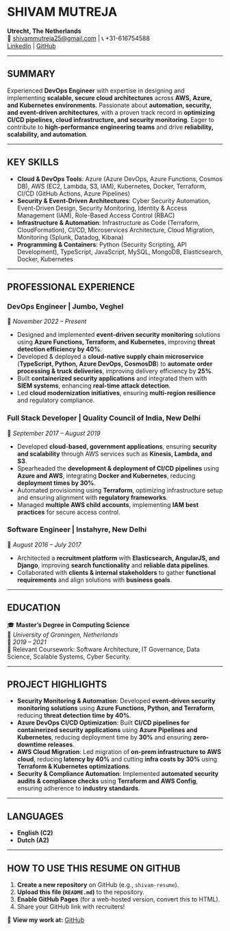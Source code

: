 
# SHIVAM MUTREJA

**Utrecht, The Netherlands**  
📧 shivammutreja25@gmail.com | 📞 +31-616754588  
[LinkedIn](https://linkedin.com/in/shivam-mutreja-13100956) | [GitHub](https://github.com/yourusername)

---

## **SUMMARY**

Experienced **DevOps Engineer** with expertise in designing and implementing **scalable, secure cloud architectures** across **AWS, Azure, and Kubernetes environments**. Passionate about **automation, security, and event-driven architectures**, with a proven track record in **optimizing CI/CD pipelines, cloud infrastructure, and security monitoring**. Eager to contribute to **high-performance engineering teams** and drive **reliability, scalability, and automation**.

---

## **KEY SKILLS**

- **Cloud & DevOps Tools**: Azure (Azure DevOps, Azure Functions, Cosmos DB), AWS (EC2, Lambda, S3, IAM), Kubernetes, Docker, Terraform, CI/CD (GitHub Actions, Azure Pipelines)
- **Security & Event-Driven Architectures**: Cyber Security Automation, Event-Driven Design, Security Monitoring, Identity & Access Management (IAM), Role-Based Access Control (RBAC)
- **Infrastructure & Automation**: Infrastructure as Code (Terraform, CloudFormation), CI/CD, Microservices Architecture, Cloud Migration, Monitoring (Splunk, Datadog, Kibana)
- **Programming & Containers**: Python (Security Scripting, API Development), TypeScript, JavaScript, MySQL, MongoDB, Elasticsearch, Docker, Kubernetes

---

## **PROFESSIONAL EXPERIENCE**

### **DevOps Engineer | Jumbo, Veghel**
📅 *November 2022 – Present*

- Designed and implemented **event-driven security monitoring** solutions using **Azure Functions, Terraform, and Kubernetes**, improving **threat detection efficiency by 40%**.
- Developed & deployed a **cloud-native supply chain microservice** (**TypeScript, Python, Azure DevOps, CosmosDB**) to **automate order processing & truck deliveries**, improving delivery efficiency by **25%**.
- Built **containerized security applications** and integrated them with **SIEM systems**, enhancing **real-time attack detection**.
- Led **cloud modernization initiatives**, ensuring **multi-region resilience** and regulatory compliance.

### **Full Stack Developer | Quality Council of India, New Delhi**
📅 *September 2017 – August 2019*

- Developed **cloud-based, government applications**, ensuring **security and scalability** through AWS services such as **Kinesis, Lambda, and S3**.
- Spearheaded the **development & deployment of CI/CD pipelines** using **Azure and AWS**, integrating **Docker and Kubernetes**, reducing **deployment times by 30%**.
- Automated provisioning using **Terraform**, optimizing infrastructure setup and ensuring alignment with **regulatory frameworks**.
- Managed **multiple AWS child accounts**, implementing **IAM best practices** for secure access control.

### **Software Engineer | Instahyre, New Delhi**
📅 *August 2016 – July 2017*

- Architected a **recruitment platform** with **Elasticsearch, AngularJS, and Django**, improving **search functionality** and **reliable data pipelines**.
- Collaborated with **clients & internal stakeholders** to gather **functional requirements** and align solutions with **business goals**.

---

## **EDUCATION**

🎓 **Master’s Degree in Computing Science**  
📍 *University of Groningen, Netherlands*  
📅 *2019 – 2021*  
📌 Relevant Coursework: Software Architecture, IT Governance, Data Science, Scalable Systems, Cyber Security.

---

## **PROJECT HIGHLIGHTS**

- **Security Monitoring & Automation**: Developed **event-driven security monitoring solutions** using **Azure Functions, Python, and Terraform**, reducing **threat detection time by 40%**.
- **Azure DevOps CI/CD Optimization**: Built **CI/CD pipelines for containerized security applications** using **Azure Pipelines and Kubernetes**, reducing deployment time by **30%** and ensuring **zero-downtime releases**.
- **AWS Cloud Migration**: Led migration of **on-prem infrastructure to AWS cloud**, reducing **latency by 40%** and cutting **infra costs by 30%** using **Terraform & Kubernetes optimizations**.
- **Security & Compliance Automation**: Implemented **automated security audits & compliance checks** using **Terraform and AWS Config**, ensuring adherence to **industry standards**.

---

## **LANGUAGES**

- **English (C2)**  
- **Dutch (A2)**

---

## **HOW TO USE THIS RESUME ON GITHUB**

1. **Create a new repository** on GitHub (e.g., `shivam-resume`).
2. **Upload this file (`README.md`)** to the repository.
3. **Enable GitHub Pages** (for a web-hosted version, convert this to HTML).
4. Share your GitHub link with recruiters!

🚀 **View my work at:** [GitHub](https://github.com/yourusername)

